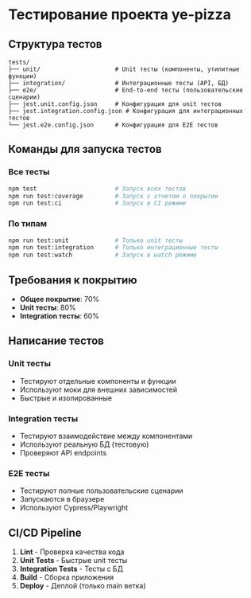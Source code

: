 # Тестирование проекта ye-pizza

## Структура тестов

```
tests/
├── unit/                     # Unit тесты (компоненты, утилитные функции)
├── integration/              # Интеграционные тесты (API, БД)
├── e2e/                      # End-to-end тесты (пользовательские сценарии)
├── jest.unit.config.json     # Конфигурация для unit тестов
├── jest.integration.config.json # Конфигурация для интеграционных тестов
└── jest.e2e.config.json      # Конфигурация для E2E тестов
```

## Команды для запуска тестов

### Все тесты
```bash
npm test                      # Запуск всех тестов
npm run test:coverage         # Запуск с отчетом о покрытии
npm run test:ci               # Запуск в CI режиме
```

### По типам
```bash
npm run test:unit             # Только unit тесты
npm run test:integration      # Только интеграционные тесты
npm run test:watch            # Запуск в watch режиме
```

## Требования к покрытию

- **Общее покрытие**: 70%
- **Unit тесты**: 80%
- **Integration тесты**: 60%

## Написание тестов

### Unit тесты
- Тестируют отдельные компоненты и функции
- Используют моки для внешних зависимостей
- Быстрые и изолированные

### Integration тесты
- Тестируют взаимодействие между компонентами
- Используют реальную БД (тестовую)
- Проверяют API endpoints

### E2E тесты
- Тестируют полные пользовательские сценарии
- Запускаются в браузере
- Используют Cypress/Playwright

## CI/CD Pipeline

1. **Lint** - Проверка качества кода
2. **Unit Tests** - Быстрые unit тесты
3. **Integration Tests** - Тесты с БД
4. **Build** - Сборка приложения
5. **Deploy** - Деплой (только main ветка)
